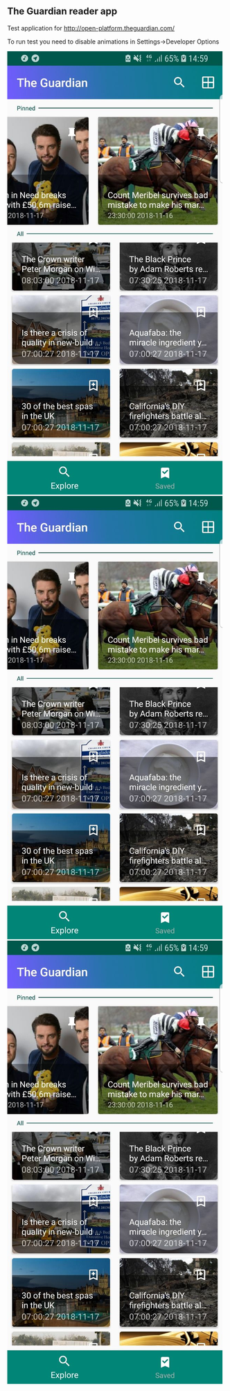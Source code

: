 ## The Guardian reader app

Test application for http://open-platform.theguardian.com/

To run test you need to disable animations in Settings->Developer Options

![alt text](https://raw.githubusercontent.com/AlexeyZatsepin/TheGuardianReader/master/screenshots/screenshot.jpg)
![alt text](https://raw.githubusercontent.com/AlexeyZatsepin/TheGuardianReader/master/screenshots/screenshot.jpg)
![alt text](https://raw.githubusercontent.com/AlexeyZatsepin/TheGuardianReader/master/screenshots/screenshot.jpg)


